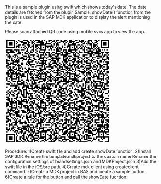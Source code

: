 This is a sample plugin using swift which shows today's date. The date details are fetched from the plugin Sample. showDate() function from the plugin is used in the SAP MDK application to display the alert mentioning the date.

Please scan attached QR code using mobile svcs app to view the app.

![qrcode](qrcode.png)

Procedure:
1)Create swift file and add create showDate function.
2)Install SAP SDK.Rename the template.mdkproject to the custom name.Rename the configuration settings of brandsettings.json and MDKProject.json
3)Add the swift file in the iOS/src path.
4)Create mdk client using createclient command.
5)Create a MDK project in BAS and create a sample button.
6)Create a rule for the button and call the showDate fucntion.
